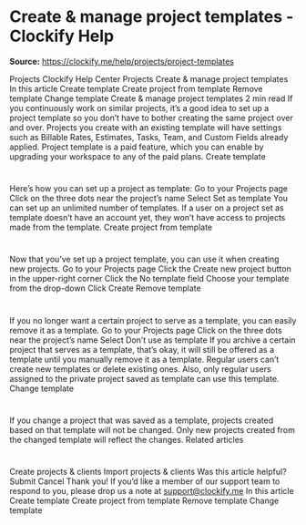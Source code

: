 # Create & manage project templates - Clockify Help

**Source:** https://clockify.me/help/projects/project-templates

Projects
Clockify Help Center
Projects
Create & manage project templates
In this article
Create template
Create project from template
Remove template
Change template
Create & manage project templates
2 min read
If you continuously work on similar projects, it’s a good idea to set up a project template so you don’t have to bother creating the same project over and over. Projects you create with an existing template will have settings such as Billable Rates, Estimates, Tasks, Team, and
Custom Fields
already applied.
Project template is a paid feature, which you can enable by
upgrading
your workspace to any of the paid plans.
Create template
#
Here’s how you can set up a project as template:
Go to your
Projects
page
Click on the
three dots
near the project’s name
Select
Set as template
You can set up an unlimited number of templates.
If a user on a project set as template doesn’t have an account yet, they won’t have access to projects made from the template.
Create project from template
#
Now that you’ve set up a project template, you can use it when creating new projects.
Go to your
Projects
page
Click the
Create new project
button in the upper-right corner
Click the
No template
field
Choose your template from the drop-down
Click
Create
Remove template
#
If you no longer want a certain project to serve as a template, you can easily remove it as a template.
Go to your
Projects
page
Click on the
three dots
near the project’s name
Select
Don’t use as template
If you archive a certain project that serves as a template, that’s okay, it will still be offered as a template until you manually remove it as a template.
Regular users can’t create new templates or delete existing ones. Also, only regular users assigned to the private project saved as template can use this template.
Change template
#
If you change a project that was saved as a template, projects created based on that template will not be changed.
Only new projects created from the changed template will reflect the changes.
Related articles
#
Create projects & clients
Import projects & clients
Was this article helpful?
Submit
Cancel
Thank you! If you’d like a member of our support team to respond to you, please drop us a note at support@clockify.me
In this article
Create template
Create project from template
Remove template
Change template